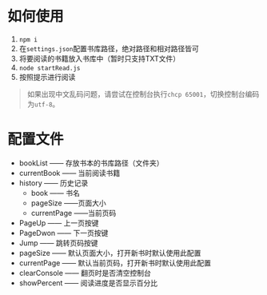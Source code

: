 # 如何使用

1. `npm i`
2. 在`settings.json`配置书库路径，绝对路径和相对路径皆可
3. 将要阅读的书籍放入书库中（暂时只支持TXT文件）
4. `node startRead.js`
5. 按照提示进行阅读

> 如果出现中文乱码问题，请尝试在控制台执行`chcp 65001`，切换控制台编码为`utf-8`。

# 配置文件

- bookList —— 存放书本的书库路径（文件夹）
- currentBook —— 当前阅读书籍
- history —— 历史记录
  - book —— 书名
  - pageSize ——页面大小
  - currentPage ——当前页码
- PageUp —— 上一页按键
- PageDwon —— 下一页按键
- Jump —— 跳转页码按键
- pageSize —— 默认页面大小，打开新书时默认使用此配置
- currentPage —— 默认当前页码，打开新书时默认使用此配置
- clearConsole —— 翻页时是否清空控制台
- showPercent —— 阅读进度是否显示百分比